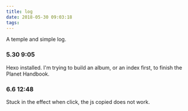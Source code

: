 ```yaml
---
title: log
date: 2018-05-30 09:03:18
tags:
---
```


A temple and simple log.

<!-- more -->

### 5.30 9:05
Hexo installed. I'm trying to build an album, or an index first, to finish the Planet Handbook. 

### 6.6 12:48
Stuck in the effect when click, the js copied does not work.